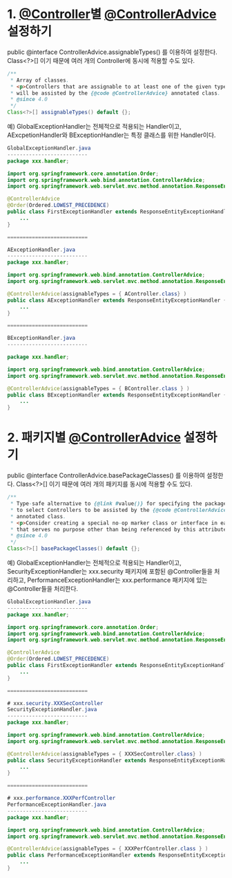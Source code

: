 # 1. [@Controller](https://docs.spring.io/spring-framework/docs/current/javadoc-api/org/springframework/stereotype/Controller.html)별 [@ControllerAdvice](https://docs.spring.io/spring-framework/docs/current/javadoc-api/org/springframework/web/bind/annotation/ControllerAdvice.html) 설정하기
public @interface ControllerAdvice.assignableTypes() 를 이용하여 설정한다. 
Class<?>[] 이기 때문에 여러 개의 Controller에 동시에 적용할 수도 있다.
```java
/**
 * Array of classes.
 * <p>Controllers that are assignable to at least one of the given types
 * will be assisted by the {@code @ControllerAdvice} annotated class.
 * @since 4.0
 */
Class<?>[] assignableTypes() default {};
```

예) GlobalExceptionHandler는 전체적으로 적용되는 Handler이고, AExcpetionHandler와 BExceptionHandler는 특정 클래스를 위한 Handler이다.

```java
GlobalExceptionHandler.java
--------------------------
package xxx.handler;

import org.springframework.core.annotation.Order;
import org.springframework.web.bind.annotation.ControllerAdvice;
import org.springframework.web.servlet.mvc.method.annotation.ResponseEntityExceptionHandler;

@ControllerAdvice
@Order(Ordered.LOWEST_PRECEDENCE)
public class FirstExceptionHandler extends ResponseEntityExceptionHandler {
    ...
}

==========================

AExceptionHandler.java
--------------------------
package xxx.handler;

import org.springframework.web.bind.annotation.ControllerAdvice;
import org.springframework.web.servlet.mvc.method.annotation.ResponseEntityExceptionHandler;

@ControllerAdvice(assignableTypes = { AController.class} )
public class AExceptionHandler extends ResponseEntityExceptionHandler {
    ...
}

==========================

BExceptionHandler.java
--------------------------

package xxx.handler;

import org.springframework.web.bind.annotation.ControllerAdvice;
import org.springframework.web.servlet.mvc.method.annotation.ResponseEntityExceptionHandler;

@ControllerAdvice(assignableTypes = { BController.class } )
public class BExceptionHandler extends ResponseEntityExceptionHandler {
    ...
}
```

# 2. 패키지별 [@ControllerAdvice](https://docs.spring.io/spring-framework/docs/current/javadoc-api/org/springframework/web/bind/annotation/ControllerAdvice.html) 설정하기
public @interface ControllerAdvice.basePackageClasses() 를 이용하여 설정한다. Class<?>[] 이기 때문에 여러 개의 패키지를 동시에 적용할 수도 있다.
```java
/**
 * Type-safe alternative to {@link #value()} for specifying the packages
 * to select Controllers to be assisted by the {@code @ControllerAdvice}
 * annotated class.
 * <p>Consider creating a special no-op marker class or interface in each package
 * that serves no purpose other than being referenced by this attribute.
 * @since 4.0
 */
Class<?>[] basePackageClasses() default {};

```

예) GlobalExceptionHandler는 전체적으로 적용되는 Handler이고, SecurityExceptionHandler는 xxx.security 패키지에 포함된 @Controller들을 처리하고, PerformanceExceptionHandler는 xxx.performance 패키지에 있는 @Controller들을 처리한다.

```java
GlobalExceptionHandler.java
--------------------------
package xxx.handler;

import org.springframework.core.annotation.Order;
import org.springframework.web.bind.annotation.ControllerAdvice;
import org.springframework.web.servlet.mvc.method.annotation.ResponseEntityExceptionHandler;

@ControllerAdvice
@Order(Ordered.LOWEST_PRECEDENCE)
public class FirstExceptionHandler extends ResponseEntityExceptionHandler {
    ...
}

==========================

# xxx.security.XXXSecController 
SecurityExceptionHandler.java
--------------------------
package xxx.handler;

import org.springframework.web.bind.annotation.ControllerAdvice;
import org.springframework.web.servlet.mvc.method.annotation.ResponseEntityExceptionHandler;

@ControllerAdvice(assignableTypes = { XXXSecController.class} )
public class SecurityExceptionHandler extends ResponseEntityExceptionHandler {
    ...
}

==========================

# xxx.performance.XXXPerfController 
PerformanceExceptionHandler.java
--------------------------
package xxx.handler;

import org.springframework.web.bind.annotation.ControllerAdvice;
import org.springframework.web.servlet.mvc.method.annotation.ResponseEntityExceptionHandler;

@ControllerAdvice(assignableTypes = { XXXPerfController.class } )
public class PerformanceExceptionHandler extends ResponseEntityExceptionHandler {
    ...
}
```

